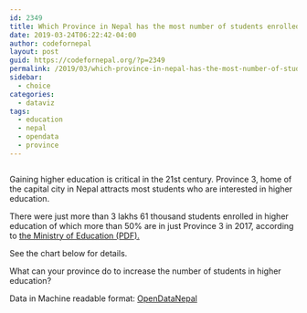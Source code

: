 ```yaml
---
id: 2349
title: Which Province in Nepal has the most number of students enrolled in Higher education
date: 2019-03-24T06:22:42-04:00
author: codefornepal
layout: post
guid: https://codefornepal.org/?p=2349
permalink: /2019/03/which-province-in-nepal-has-the-most-number-of-students-enrolled-in-higher-education/
sidebar:
  - choice
categories:
  - dataviz
tags:
  - education
  - nepal
  - opendata
  - province
---
```

<figure class="wp-block-image"><img src="https://codefornepal.org/wp-content/uploads/2014/12/digital_literacy1.jpg" alt="" class="wp-image-73" srcset="https://codefornepal.org/wp-content/uploads/2014/12/digital_literacy1.jpg 1021w, https://codefornepal.org/wp-content/uploads/2014/12/digital_literacy1-300x132.jpg 300w" sizes="(max-width: 1021px) 100vw, 1021px" /></figure> 

Gaining higher education is critical in the 21st century. Province 3, home of the capital city in Nepal attracts most students who are interested in higher education.  


There were just more than 3 lakhs 61 thousand students enrolled in higher education of which more than 50% are in just Province 3 in 2017, according to [the Ministry of Education (PDF).](https://moe.gov.np/assets/uploads/files/Education_in_Figures_2017.pdf)

<g class="gr_ gr\_189 gr-alert gr\_gramm gr\_inline\_cards gr\_run\_anim Grammar only-ins replaceWithoutSep" id="189" data-gr-id="189">See the chart</g> below for details. 

What can your province do to increase the number of students in higher education? 



Data in Machine readable format: [OpenDataNepal](http://opendatanepal.com/dataset/province-wise-student-enrollment-of-higher-education-by-level-ministry-of-education)